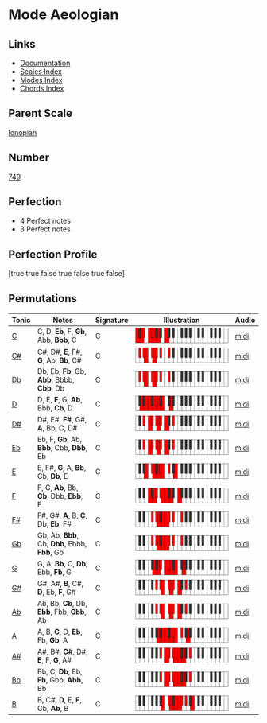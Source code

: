 # Mode Aeologian

## Links

- [Documentation](index.md)
- [Scales Index](Scales.md)
- [Modes Index](Modes.md)
- [Chords Index](Chords.md)

## Parent Scale

[Ionopian](ScaleIonopian.md)

## Number

[749](https://ianring.com/musictheory/scales/749)

## Perfection

- 4 Perfect notes
- 3 Perfect notes

## Perfection Profile

[true true false true false true false]

## Permutations

| Tonic | Notes | Signature | Illustration | Audio |
|-------|-------|-----------|--------------|-------|
| [C](ModeCNaturalAeologian.md) | C, D, **Eb**, F, **Gb**, Abb, **Bbb**, C | C | ![CNaturalAeologian](ModeCNaturalAeologian.png) | [midi](https://github.com/edipermadi/music/blob/main/docs/ModeCNaturalAeologian.mid?raw=true) |
| [C#](ModeCSharpAeologian.md) | C#, D#, **E**, F#, **G**, Ab, **Bb**, C# | C | ![CSharpAeologian](ModeCSharpAeologian.png) | [midi](https://github.com/edipermadi/music/blob/main/docs/ModeCSharpAeologian.mid?raw=true) |
| [Db](ModeDFlatAeologian.md) | Db, Eb, **Fb**, Gb, **Abb**, Bbbb, **Cbb**, Db | C | ![DFlatAeologian](ModeDFlatAeologian.png) | [midi](https://github.com/edipermadi/music/blob/main/docs/ModeDFlatAeologian.mid?raw=true) |
| [D](ModeDNaturalAeologian.md) | D, E, **F**, G, **Ab**, Bbb, **Cb**, D | C | ![DNaturalAeologian](ModeDNaturalAeologian.png) | [midi](https://github.com/edipermadi/music/blob/main/docs/ModeDNaturalAeologian.mid?raw=true) |
| [D#](ModeDSharpAeologian.md) | D#, E#, **F#**, G#, **A**, Bb, **C**, D# | C | ![DSharpAeologian](ModeDSharpAeologian.png) | [midi](https://github.com/edipermadi/music/blob/main/docs/ModeDSharpAeologian.mid?raw=true) |
| [Eb](ModeEFlatAeologian.md) | Eb, F, **Gb**, Ab, **Bbb**, Cbb, **Dbb**, Eb | C | ![EFlatAeologian](ModeEFlatAeologian.png) | [midi](https://github.com/edipermadi/music/blob/main/docs/ModeEFlatAeologian.mid?raw=true) |
| [E](ModeENaturalAeologian.md) | E, F#, **G**, A, **Bb**, Cb, **Db**, E | C | ![ENaturalAeologian](ModeENaturalAeologian.png) | [midi](https://github.com/edipermadi/music/blob/main/docs/ModeENaturalAeologian.mid?raw=true) |
| [F](ModeFNaturalAeologian.md) | F, G, **Ab**, Bb, **Cb**, Dbb, **Ebb**, F | C | ![FNaturalAeologian](ModeFNaturalAeologian.png) | [midi](https://github.com/edipermadi/music/blob/main/docs/ModeFNaturalAeologian.mid?raw=true) |
| [F#](ModeFSharpAeologian.md) | F#, G#, **A**, B, **C**, Db, **Eb**, F# | C | ![FSharpAeologian](ModeFSharpAeologian.png) | [midi](https://github.com/edipermadi/music/blob/main/docs/ModeFSharpAeologian.mid?raw=true) |
| [Gb](ModeGFlatAeologian.md) | Gb, Ab, **Bbb**, Cb, **Dbb**, Ebbb, **Fbb**, Gb | C | ![GFlatAeologian](ModeGFlatAeologian.png) | [midi](https://github.com/edipermadi/music/blob/main/docs/ModeGFlatAeologian.mid?raw=true) |
| [G](ModeGNaturalAeologian.md) | G, A, **Bb**, C, **Db**, Ebb, **Fb**, G | C | ![GNaturalAeologian](ModeGNaturalAeologian.png) | [midi](https://github.com/edipermadi/music/blob/main/docs/ModeGNaturalAeologian.mid?raw=true) |
| [G#](ModeGSharpAeologian.md) | G#, A#, **B**, C#, **D**, Eb, **F**, G# | C | ![GSharpAeologian](ModeGSharpAeologian.png) | [midi](https://github.com/edipermadi/music/blob/main/docs/ModeGSharpAeologian.mid?raw=true) |
| [Ab](ModeAFlatAeologian.md) | Ab, Bb, **Cb**, Db, **Ebb**, Fbb, **Gbb**, Ab | C | ![AFlatAeologian](ModeAFlatAeologian.png) | [midi](https://github.com/edipermadi/music/blob/main/docs/ModeAFlatAeologian.mid?raw=true) |
| [A](ModeANaturalAeologian.md) | A, B, **C**, D, **Eb**, Fb, **Gb**, A | C | ![ANaturalAeologian](ModeANaturalAeologian.png) | [midi](https://github.com/edipermadi/music/blob/main/docs/ModeANaturalAeologian.mid?raw=true) |
| [A#](ModeASharpAeologian.md) | A#, B#, **C#**, D#, **E**, F, **G**, A# | C | ![ASharpAeologian](ModeASharpAeologian.png) | [midi](https://github.com/edipermadi/music/blob/main/docs/ModeASharpAeologian.mid?raw=true) |
| [Bb](ModeBFlatAeologian.md) | Bb, C, **Db**, Eb, **Fb**, Gbb, **Abb**, Bb | C | ![BFlatAeologian](ModeBFlatAeologian.png) | [midi](https://github.com/edipermadi/music/blob/main/docs/ModeBFlatAeologian.mid?raw=true) |
| [B](ModeBNaturalAeologian.md) | B, C#, **D**, E, **F**, Gb, **Ab**, B | C | ![BNaturalAeologian](ModeBNaturalAeologian.png) | [midi](https://github.com/edipermadi/music/blob/main/docs/ModeBNaturalAeologian.mid?raw=true) |
